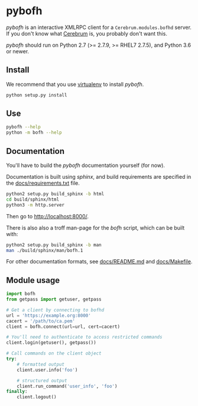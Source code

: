 # pybofh

*pybofh* is an interactive XMLRPC client for a `Cerebrum.modules.bofhd`
server. If you don't know what [Cerebrum][crb_about] is, you probably don't
want this.

*pybofh* should run on Python 2.7 (>= 2.7.9, >= RHEL7 2.7.5), and Python 3.6 or newer.


## Install

We recommend that you use [virtualenv][virtualenv] to install *pybofh*.

```bash
python setup.py install
```


## Use

```bash
pybofh --help
python -m bofh --help
```


## Documentation

You'll have to build the *pybofh* documentation yourself (for now).

Documentation is built using *sphinx*, and build requirements are specified in
the [docs/requirements.txt](docs/requirements.txt) file.

```bash
python2 setup.py build_sphinx -b html
cd build/sphinx/html
python3 -m http.server
```
Then go to <http://localhost:8000/>.

There is also also a troff man-page for the *bofh* script, which can be built
with:

```bash
python2 setup.py build_sphinx -b man
man ./build/sphinx/man/bofh.1
```

For other documentation formats, see [docs/README.md](docs/README.md) and
[docs/Makefile](docs/Makefile).


## Module usage

```python
import bofh
from getpass import getuser, getpass

# Get a client by connecting to bofhd
url = 'https://example.org:8000'
cacert = '/path/to/ca.pem'
client = bofh.connect(url=url, cert=cacert)

# You'll need to authenticate to access restricted commands
client.login(getuser(), getpass())

# Call commands on the client object
try:
    # formatted output
    client.user.info('foo')

    # structured output
    client.run_command('user_info', 'foo')
finally:
    client.logout()
```

  [crb_about]: https://www.usit.uio.no/om/tjenestegrupper/cerebrum/
  [crb_src]: https://bitbucket.usit.uio.no/projects/CRB/repos/cerebrum/
  [virtualenv]: https://virtualenv.pypa.io/
